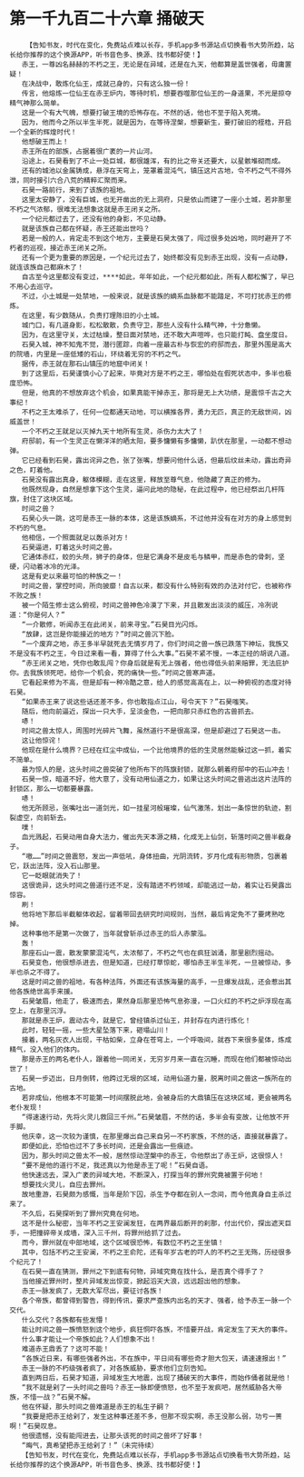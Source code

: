 # 第一千九百二十六章 捅破天
        【告知书友，时代在变化，免费站点难以长存，手机app多书源站点切换看书大势所趋，站长给你推荐的这个换源APP，听书音色多、换源、找书都好使！】
       赤王，一尊凶名赫赫的不朽之王，无论是在异域，还是在九天，他都算是盖世强者，毋庸置疑！
       在决战中，敢炼化仙王，成就己身的，只有这么独一份！
       传言，他熔炼一位仙王在赤王炉内，等待时机，想要吞噬那位仙王的一身道果，不光是掠夺精气神那么简单。
       这是一个有大气魄，想要打破王境的恐怖存在。不然的话，他也不至于陷入死境。
       因为，他而今之所以半生半死，就是因为，在等待涅槃，想要新生，要打破旧的桎梏，开启一个全新的辉煌时代！
       他想破王而上！
       赤王所在的部族，占据着很广袤的一片山河。
       沿途上，石昊看到了不止一处巨城，都很雄浑，有的比之帝关还要大，以星骸堆砌而成。
       还有的城池以金属铸成，悬浮在天穹上，笼罩着混沌气，镇压这片古地，令不朽之气不得外泄，同时接引六合八荒的精粹汇聚而来。
       石昊一路前行，来到了该族的祖地。
       这里太安静了，没有巨城，也无开凿出的无上洞府，只是依山而建了一座小土城，若非那里不朽之气浓郁，很难无法想象这就是赤王闭关之所。
       一个纪元都过去了，还没有他的身影，不见动静。
       就是该族自己都在怀疑，赤王还能出世吗？
       若是一般的人，肯定走不到这个地方，主要是石昊太强了，闯过很多处凶地，同时避开了不朽者的巡视，接近赤王闭关之所。
       还有一个更为重要的原因是，一个纪元过去了，始终都没有见到赤王出现，没有一点动静，就连该族自己都麻木了！
       自古至今这里都没有变过，****如此，年年如此，一个纪元都如此，所有人都松懈了，早已不用心去巡守。
       不过，小土城是一处禁地，一般来说，就是该族的嫡系血脉都不能踏足，不可打扰赤王的修炼。
       在这里，有少数随从，负责打理陈旧的小土城。
       城门口，有几道身影，松松散散，负责守卫，那些人没有什么精气神，十分惫懒。
       因为，在这里守关，太过枯燥，整日面对禁地，还不敢大声喧哗，也只能打盹、盘坐度日。
       石昊入城，神不知鬼不觉，潜行匿踪，向着一座最古朴与恢宏的府邸而去，那里外围是高大的院墙，内里是一座低矮的石山，环绕着无穷的不朽之气。
       据传，赤王就在那石山镇压的地窟中闭关！
       到了这里后，石昊谨慎小心了起来，毕竟对方是不朽之王，哪怕处在假死状态中，多半也极度恐怖。
       但是，他真的不想放弃这个机会，如果真能干掉赤王，那将是无上大功绩，是震惊千古之大事纪！
       不朽之王太难杀了，任何一位都通天动地，可以横推各界，勇力无匹，真正的无敌世间，凶威盖世！
       一个不朽之王就足以灭掉九天十地所有生灵，杀伤力太大了！
       府邸前，有一个生灵正在懒洋洋的晒太阳，要多慵懒有多慵懒，趴伏在那里，一动都不想动弹。
       它已经看到石昊，露出诧异之色，张了张嘴，想要问他什么话，但最后纹丝未动，露出奇异之色，盯着他。
       石昊没有露出真身，躯体模糊，走在这里，释放至尊气息，他隐藏了真正的修为。
       他既然现身，自然是想拿下这个生灵，逼问此地的隐秘，在此过程中，他已经祭出几杆阵旗，封住了这块区域。
       时间之兽？
       石昊心头一跳，这可是赤王一脉的本体，这是该族嫡系，不过他并没有在对方的身上感觉到不朽的气息。
       他相信，一个照面就足以轰杀对方！
       石昊逼进，盯着这头时间之兽。
       它通体赤红，蛟的头颅，狮子的身体，但是它满身不是皮毛与鳞甲，而是赤色的骨刺，坚硬，闪动着冰冷的光泽。
       这是有史以来最可怕的种族之一！
       时间之兽，掌控时间，所向披靡！自古以来，都没有什么特别有效的办法对付它，也被称作不败之族！
       被一个陌生修士这么俯视，时间之兽神色冷漠了下来，并且散发出淡淡的威压，冷冽说道：“你是何人？”
       “一介散修，听闻赤王在此闭关，前来寻宝。”石昊目光闪烁。
       “放肆，这岂是你能接近的地方？”时间之兽沉下脸。
       “一个废弃之地，赤王多半早就死去无情岁月了，你们时间之兽一族已跌落下神坛，我族又不是没有不朽之王，今日过来看一看，算得了什么大事。”石昊不紧不慢，一本正经的胡说八道。
       “赤王闭关之地，凭你也敢乱闯？你身后就是有无上强者，他也得低头前来赔罪，无法庇护你。去我族领死吧，给你一个机会，死的痛快一些。”时间之兽寒声道。
       它看起来修为不高，但是却有一种冷酷之意，给人的感觉高高在上，以一种俯视的态度对待石昊。
       “如果赤王来了说这些话还差不多，你也敢指点江山，号令天下？”石昊嗤笑。
       随后，他向前逼近，探出一只大手，呈淡金色，一把向那只赤红色的古兽抓去。
       哧！
       时间之兽太惊人，周围时光碎片飞舞，虽然道行不是很高深，但是却避过了石昊这一击。
       这让他惊诧！
       他现在是什么境界？已经在红尘中成仙，一个比他境界的低的生灵居然能躲过这一抓，着实不简单。
       最为惊人的是，这头时间之兽突破了他所布下的阵旗封锁，就那么朝着府邸中的石山冲去！
       石昊一惊，暗道不好，他大意了，没有动用仙道之力，如果让这头时间之兽逃出这片法阵的封锁区，那么一切都要暴露。
       哧！
       他无所顾忌，张嘴吐出一道剑光，如一挂星河般璀璨，仙气激荡，划出一条惊世的轨迹，割裂虚空，向前斩去。
       噗！
       血光溅起，石昊动用自身大法力，催出先天本源之精，化成无上仙剑，斩落时间之兽半截身子。
       “嗷……”时间之兽震怒，发出一声低吼，身体扭曲，光阴流转，岁月化成有形物质，包裹着它，跃出法阵，没入石山那里。
       它一眨眼就消失了！
       这很诡异，这头时间之兽道行还不足，没有踏进不朽领域，却能逃过一劫，着实让石昊露出惊容。
       刷！
       他将地下那后半截躯体收起，留着带回去研究时间规则，当然，最后肯定免不了要烤熟吃掉。
       这种事他不是第一次做了，当年就曾斩杀过赤王的后人赤蒙泓。
       轰！
       那座石山一震，散发蒙蒙混沌气，太浓郁了，不朽之气也在疯狂汹涌，那里剧烈摇动。
       石昊变色，他很想杀进去，但是知道，已经打草惊蛇，哪怕赤王半生半死，一旦被惊动，多半也杀之不得了。
       这是时间之兽的祖地，有各种法阵，外面还有该族海量的高手，一旦爆发战乱，还会惹出其他各族绝世高手来援。
       石昊皱眉，他走了，极速而去，果然身后那里恐怖气息弥漫，一口火红的不朽之炉浮现在高空上，在那里沉浮。
       那就是赤王炉，震动古今，就是它，曾经镇杀过仙王，并封存在内进行炼化！
       此时，轻轻一摇，一些大星坠落下来，砸塌山川！
       接着，两名灰衣人出现，干枯如柴，立身在苍穹上，一个呼吸间，就吞下来很多星体，炼成精气，没入他们的体内。
       那是赤王的两名老仆人，跟着他一同闭关，无穷岁月来一直在沉睡，而现在他们都被惊动出世了！
       石昊一步迈出，日月倒转，他跨过无垠的区域，动用仙道力量，脱离时间之兽这一族所在的古地。
       若非成仙，他根本不可能第一时间摆脱此地，会被身后的大鼎镇压在这块区域，更会被两名老仆发现！
       “得速速行动，先将火灵儿救回三千州。”石昊皱眉，不然的话，多半会有变故，让他放不开手脚。
       他庆幸，这一次较为谨慎，在那里爆出自己来自另一不朽家族，不然的话，直接就暴露了。
       即便如此，恐怕也过不了多长时间，还是会露出一些痕迹。
       因为，那头时间之兽太不一般，居然惊动涅槃中的赤王，令他祭出了赤王炉，这很惊人！
       “要不是他的道行不足，我还真以为他是赤王了呢！”石昊自语。
       他快速远去，深入广袤的异域大地，不断深入，打探当年的罪州究竟被置于何地！
       想要找火灵儿，自应去罪州。
       故地重游，石昊颇为感慨，当年是阶下囚，杀生予夺都在别人一念间，而今他真身自主杀过来了。
       不久后，石昊探听到了罪州究竟在何地。
       这不是什么秘密，当年不朽之王安澜发狂，在两界最后断开的刹那，付出代价，探出遮天巨手，一把撞碎帝关成墙，深入三千州，将罪州给抓了过去。
       而今，罪州就在中部地域，这个区域很恐怖，有数位不朽之王坐镇！
       其中，包括不朽之王安澜，不朽之王俞陀，还有年岁古老的吓人的不朽之王无殇，历经很多个纪元了！
       在石昊一直在猜测，罪州之下到底有何物，异域究竟在找什么，是否真个得手了？
       当他接近罪州时，整片异域发出惊变，掀起滔天大浪，远远超出他的想象。
       赤王一脉发疯了，无数大军尽出，要征讨各族！
       各个帝族，都曾得到警告，得到传讯，要求严查族内出名的天才、强者，给予赤王一脉一个交代。
       什么交代？各族都有些发懵！
       能让时间之兽一族愤怒到这个地步，疯狂恫吓各族，不惜要开战，肯定发生了天大的事件。
       什么事才能让一个帝族如此？人们想象不出！
       难道赤王鼎丢了？这可不能！
       “各族近日来，有哪些强者外出，不在族中，平日间有哪些奇才胆大包天，请速速报出！”
       赤王一脉的不朽级强者疯了，对各族威胁，要求他们立刻告知。
       直到两日后，石昊才知道，异域发生大地震，出现了捅破天的大事件，而始作俑者就是他！
       “我不就是剁了一头时间之兽吗？赤王一脉即便愤怒，也不至于发疯吧，居然威胁各大帝族，不惜一战？”石昊不解。
       他在怀疑，那头时间之兽难道是赤王的私生子嗣？
       “我要是把赤王给剁了，发生这种事还差不多，但那不现实啊，赤王没那么弱，功亏一篑啊！”石昊叹息。
       他很遗憾，没有能闯进去，让那头该死的时间之兽坏了好事！
       “晦气，真希望把赤王给剁了！”（未完待续）
       【告知书友，时代在变化，免费站点难以长存，手机app多书源站点切换看书大势所趋，站长给你推荐的这个换源APP，听书音色多、换源、找书都好使！】